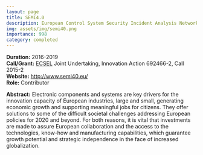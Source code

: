 ```yaml
---
layout: page
title: SEMI4.0 
description: European Control System Security Incident Analysis Network
img: assets/img/semi40.png
importance: 998
category: completed
---
```


**Duration:** 2016-2019  
**Call/Grant:**  [ECSEL](https://www.ecsel.eu/) Joint Undertaking, Innovation Action 692466-2, Call 2015-2  
**Website:** <http://www.semi40.eu/>  
**Role:** Contributor

**Abstract:** Electronic components and systems are key drivers for the innovation capacity of European industries, large and small, generating economic growth and supporting meaningful jobs for citizens. They offer solutions to some of the difficult societal challenges addressing European policies for 2020 and beyond. For both reasons, it is vital that investments are made to assure European collaboration and the access to the technologies, know-how and manufacturing capabilities, which guarantee growth potential and strategic independence in the face of increased globalization. 
